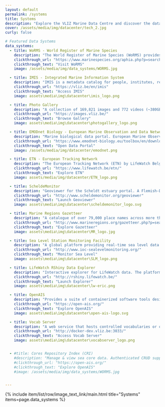 ```yaml
---
layout: default
permalink: /systems
title: Systems
description: "Explore the VLIZ Marine Data Centre and discover the data systems we manage. We provide a range of systems to support marine research and data management."
cover: /assets/media/img/datacenter/tech_2.jpg
curly: false

# Featured Data Systems
data_systems:
  - title: WoRMS - World Register of Marine Species
    description: "The World Register of Marine Species (WoRMS) provides an authoritative list of marine organism names, prioritizing valid names while including synonyms to aid in interpreting taxonomic literature. It supports several projects, including LifeWatch Species Information."
    clickthrough_url: "https://www.marinespecies.org/aphia.php?p=search"
    clickthrough_text: "Visit WoRMS"
    image: /assets/media/img/data_systems/WORMS.jpg

  - title: IMIS - Integrated Marine Information System
    description: "IMIS is a metadata catalog for people, institutes, references, and datasets, designed to integrate with VLIZ databases like the Marine Data Archive (MDA) and WoRMS. It follows the FAIR principles to ensure data is Findable, Accessible, Interoperable, and Reusable."
    clickthrough_url: "https://vliz.be/en/imis"
    clickthrough_text: "Access IMIS"
    image: assets\media\img\datacenter\imis_logo.png

  - title: Photo Gallery
    description: "A collection of 169,821 images and 772 videos (~380GB) organized into 3,544 albums across 125 projects and websites. Content is licensed under Creative Commons Attribution-Noncommercial-Share Alike 4.0. The collection is directly linked to VLIZ data systems such as Aphia, IMIS, and the Marineregions Gazetteer"
    clickthrough_url: "https://images.vliz.be/"
    clickthrough_text: "Browse Gallery"
    image: assets\media\img\datacenter\photogallery_logo.png

  - title: EMODnet Biology - European Marine Observation and Data Network
    description: "Marine biological data portal. European Marine Observation and Data Network provides open access to high-quality, standardized marine data across Europe, supporting marine research, policy, and sustainable management."
    clickthrough_url: "https://www.emodnet-biology.eu/toolbox/en/download/occurrence/explore"
    clickthrough_text: "Open Data Portal"
    image: /assets/media/img/datacenter/emodnet.png

  - title: ETN - European Tracking Network
    description: "The European Tracking Network (ETN) by LifeWatch Belgium is a large-scale platform tracking aquatic animal movements using acoustic telemetry. It aggregates data from thousands of tagged animals across many species, supporting research on migration, habitat use, and climate impacts"
    clickthrough_url: "https://www.lifewatch.be/etn/"
    clickthrough_text: "Explore ETN"
    image: assets/media/img/datacenter/ETN_logo.png

  - title: ScheldeMonitor
    description: "Geoviewer for the Scheldt estuary portal. A Flemish-Dutch knowledge and information portal focused on research and monitoring within the Scheldt estuary. It serves as a central hub for data and information related to the entire area of the Western Scheldt and the Sea Scheldt."
    clickthrough_url: "http://www.scheldemonitor.org/geoviewer"
    clickthrough_text: "Launch Geoviewer"
    image: assets\media\img\datacenter\scheldemonitor_logo.svg

  - title: Marine Regions Gazetteer
    description: "A catalogue of over 79,000 place names across more than 64,000 marine locations globally, including seas, bays, ridges, and sampling stations. The Gazetteer supports various applications, such as linking species distribution data from the World Register of Marine Species (WoRMS) and integrating with the ScheldeMonitor. Each geographic feature is assigned a unique identifier (MRGID) and can be visualized through dynamic maps and accessed via web services."
    clickthrough_url: "http://www.marineregions.org/gazetteer.php?p=search"
    clickthrough_text: "Explore Gazetteer"
    image: assets\media\img\datacenter\MR_logo.jpg

  - title: Sea Level Station Monitoring Facility
    description: "A global platform providing real-time sea level data from over 1,250 monitoring stations across 170 operators worldwide. Established in 2006 to address sea-level monitoring gaps, particularly in Africa, the facility has since expanded to support tsunami early warning systems and climate research. It is recognized as an Ocean Decade Project under the Ocean Decade Tsunami Programme."
    clickthrough_url: "http://www.ioc-sealevelmonitoring.org/"
    clickthrough_text: "Monitor Sea Level"
    image: assets\media\img\datacenter\SLM_logo.png

  - title: LifeWatch RShiny Data Explorer
    description: "Interactive explorer for LifeWatch data. The platform offers access to an extensive array of environmental and biodiversity datasets acquired through diverse monitoring programs. It enables users to explore, visualize, and conduct analyses of data pertaining to both marine and terrestrial ecosystems."
    clickthrough_url: "http://rshiny.lifewatch.be/"
    clickthrough_text: "Launch Explorer"
    image: assets\media\img\datacenter\lw-eric.png

  - title: OpenAIS
    description: "Provides a suite of containerized software tools designed to process, store, and analyze Automatic Identification System (AIS) data. These tools enable researchers to transform raw vessel tracking information into structured datasets, facilitating spatio-temporal analyses and integration with other research data. OpenAIS aims to reduce the technical barriers to utilizing AIS data, making it more accessible for scientific inquiry and public good applications."
    clickthrough_url: "https://open-ais.org/"
    clickthrough_text: "Explore OpenAIS"
    image: assets\media\img\datacenter\open-ais-logo.svg

  - title: Vocab Server
    description: "A web service that hosts controlled vocabularies or ontologies designed to standardize terminology within marine and environmental data. It provides structured and authoritative lists of terms—such as categories, definitions, and classifications—used across VLIZ’s databases and projects to promote consistent data annotation and enhance interoperability."
    clickthrough_url: "http://docker-dev.vliz.be:3033/"
    clickthrough_text: "Access Vocab Server"
    image: assets\media\img\datacenter\vocabserver_logo.png


  - #title: Cores Repository Index (CRI)
    #description: "Manage & view sea core data. Authenticated CRUD support."
    #clickthrough_url: "https://open-ais.org/"
    #clickthrough_text: "Explore OpenAIS"
    #image: /assets/media/img/data_systems/WORMS.jpg


---
```


{% include item/list/row/image_text_link/main.html
title="Systems"
items=page.data_systems %}

